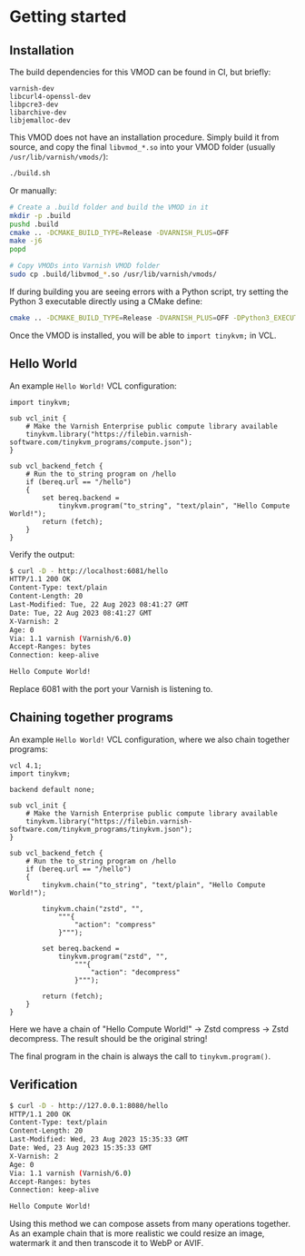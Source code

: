 # Getting started

## Installation

The build dependencies for this VMOD can be found in CI, but briefly:
```
varnish-dev
libcurl4-openssl-dev
libpcre3-dev
libarchive-dev
libjemalloc-dev
```

This VMOD does not have an installation procedure. Simply build it from source, and copy the final `libvmod_*.so` into your VMOD folder (usually `/usr/lib/varnish/vmods/`):
```sh
./build.sh
```
Or manually:
```sh
# Create a .build folder and build the VMOD in it
mkdir -p .build
pushd .build
cmake .. -DCMAKE_BUILD_TYPE=Release -DVARNISH_PLUS=OFF
make -j6
popd

# Copy VMODs into Varnish VMOD folder
sudo cp .build/libvmod_*.so /usr/lib/varnish/vmods/
```

If during building you are seeing errors with a Python script, try setting the Python 3 executable directly using a CMake define:
```sh
cmake .. -DCMAKE_BUILD_TYPE=Release -DVARNISH_PLUS=OFF -DPython3_EXECUTABLE=$(which python3)
```

Once the VMOD is installed, you will be able to `import tinykvm;` in VCL.

## Hello World

An example `Hello World!` VCL configuration:
```vcl
import tinykvm;

sub vcl_init {
	# Make the Varnish Enterprise public compute library available
	tinykvm.library("https://filebin.varnish-software.com/tinykvm_programs/compute.json");
}

sub vcl_backend_fetch {
	# Run the to_string program on /hello
	if (bereq.url == "/hello")
	{
		set bereq.backend =
			tinykvm.program("to_string", "text/plain", "Hello Compute World!");
		return (fetch);
	}
}
```

Verify the output:
```sh
$ curl -D - http://localhost:6081/hello
HTTP/1.1 200 OK
Content-Type: text/plain
Content-Length: 20
Last-Modified: Tue, 22 Aug 2023 08:41:27 GMT
Date: Tue, 22 Aug 2023 08:41:27 GMT
X-Varnish: 2
Age: 0
Via: 1.1 varnish (Varnish/6.0)
Accept-Ranges: bytes
Connection: keep-alive

Hello Compute World!
```
Replace 6081 with the port your Varnish is listening to.

## Chaining together programs

An example `Hello World!` VCL configuration, where we also chain together programs:
```vcl
vcl 4.1;
import tinykvm;

backend default none;

sub vcl_init {
	# Make the Varnish Enterprise public compute library available
	tinykvm.library("https://filebin.varnish-software.com/tinykvm_programs/tinykvm.json");
}

sub vcl_backend_fetch {
	# Run the to_string program on /hello
	if (bereq.url == "/hello")
	{
		tinykvm.chain("to_string", "text/plain", "Hello Compute World!");

		tinykvm.chain("zstd", "",
			"""{
				"action": "compress"
			}""");

		set bereq.backend =
			tinykvm.program("zstd", "",
				"""{
					"action": "decompress"
				}""");

		return (fetch);
	}
}
```

Here we have a chain of "Hello Compute World!" -> Zstd compress -> Zstd decompress. The result should be the original string!

The final program in the chain is always the call to `tinykvm.program()`.

## Verification

```sh
$ curl -D - http://127.0.0.1:8080/hello
HTTP/1.1 200 OK
Content-Type: text/plain
Content-Length: 20
Last-Modified: Wed, 23 Aug 2023 15:35:33 GMT
Date: Wed, 23 Aug 2023 15:35:33 GMT
X-Varnish: 2
Age: 0
Via: 1.1 varnish (Varnish/6.0)
Accept-Ranges: bytes
Connection: keep-alive

Hello Compute World!
```

Using this method we can compose assets from many operations together. As an example chain that is more realistic we could resize an image, watermark it and then transcode it to WebP or AVIF.
